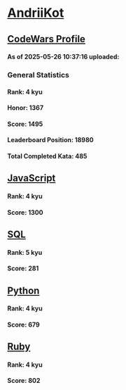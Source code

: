 # [AndriiKot](https://www.codewars.com/users/AndriiKot)

## [CodeWars Profile](https://www.codewars.com/users/AndriiKot)

#### As of 2025-05-26 10:37:16 uploaded:

### General Statistics

#### Rank: 4 kyu

#### Honor: 1367

#### Score: 1495

#### Leaderboard Position: 18980

#### Total Completed Kata: 485



## [JavaScript](https://github.com/AndriiKot/JavaScript__CodeWars)

#### Rank: 4 kyu

#### Score: 1300


## [SQL](https://github.com/AndriiKot/SQL__CodeWars)

#### Rank: 5 kyu

#### Score: 281


## [Python](https://github.com/AndriiKot/Python__CodeWars)

#### Rank: 4 kyu

#### Score: 679


## [Ruby](https://github.com/AndriiKot/Ruby__CodeWars)

#### Rank: 4 kyu

#### Score: 802

